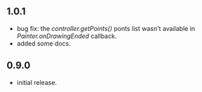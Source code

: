 ## 1.0.1
* bug fix: the *controller.getPoints()* ponts list wasn't available in *Painter.onDrawingEnded* callback.
* added some docs.

## 0.9.0
* initial release.